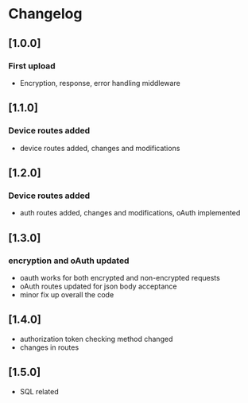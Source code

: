 # Changelog

## [1.0.0]

### First upload
- Encryption, response, error handling middleware 

## [1.1.0]

### Device routes added
- device routes added, changes and modifications 

## [1.2.0]

### Device routes added
- auth routes added, changes and modifications, oAuth implemented

## [1.3.0]

### encryption and oAuth updated
- oauth works for both encrypted and non-encrypted requests
- oAuth routes updated for json body acceptance
- minor fix up overall the code

## [1.4.0]

- authorization token checking method changed
- changes in routes
## [1.5.0]

- SQL related


